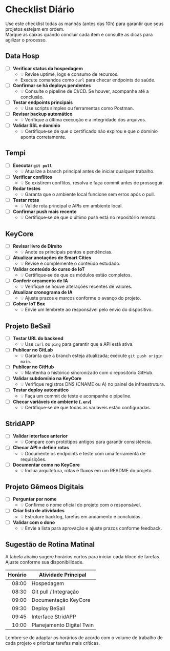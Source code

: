# Checklist Diário

Use este checklist todas as manhãs (antes das 10h) para garantir que seus projetos estejam em ordem.  
Marque as caixas quando concluir cada item e consulte as dicas para agilizar o processo.

## Data Hosp

- [ ] **Verificar status da hospedagem**  
  - 💡 Revise uptime, logs e consumo de recursos.  
  - Execute comandos como `curl` para checar endpoints de saúde.  
- [ ] **Confirmar se há deploys pendentes**  
  - 💡 Consulte o pipeline de CI/CD. Se houver, acompanhe até a conclusão.  
- [ ] **Testar endpoints principais**  
  - 💡 Use scripts simples ou ferramentas como Postman.  
- [ ] **Revisar backup automático**  
  - 💡 Verifique a última execução e a integridade dos arquivos.  
- [ ] **Validar SSL e domínio**  
  - 💡 Certifique‑se de que o certificado não expirou e que o domínio aponta corretamente.

## Tempi

- [ ] **Executar `git pull`**  
  - 💡 Atualize a branch principal antes de iniciar qualquer trabalho.  
- [ ] **Verificar conflitos**  
  - 💡 Se existirem conflitos, resolva e faça commit antes de prosseguir.  
- [ ] **Rodar testes**  
  - 💡 Garanta que o ambiente local funcione sem erros após o pull.  
- [ ] **Testar rotas**  
  - 💡 Valide rota principal e APIs em ambiente local.  
- [ ] **Confirmar push mais recente**  
  - 💡 Certifique‑se de que o último push está no repositório remoto.

## KeyCore

- [ ] **Revisar livro de Direito**  
  - 💡 Anote os principais pontos e pendências.  
- [ ] **Atualizar anotações de Smart Cities**  
  - 💡 Revise e complemente o conteúdo estudado.  
- [ ] **Validar conteúdo do curso de IoT**  
  - 💡 Certifique‑se de que os módulos estão completos.  
- [ ] **Conferir orçamento de IA**  
  - 💡 Verifique se houve alterações recentes de valores.  
- [ ] **Atualizar cronograma de IA**  
  - 💡 Ajuste prazos e marcos conforme o avanço do projeto.  
- [ ] **Cobrar IoT Box**  
  - 💡 Envie um lembrete ao responsável pelo envio do dispositivo.

## Projeto BeSail

- [ ] **Testar URL do backend**  
  - 💡 Use `curl` ou `ping` para garantir que a API está ativa.  
- [ ] **Publicar no GitLab**  
  - 💡 Garanta que a branch esteja atualizada; execute `git push origin main`.  
- [ ] **Publicar no GitHub**  
  - 💡 Mantenha o histórico sincronizado com o repositório GitHub.  
- [ ] **Validar subdomínio na KeyCore**  
  - 💡 Verifique registros DNS (CNAME ou A) no painel de infraestrutura.  
- [ ] **Testar deploy automático**  
  - 💡 Faça um commit de teste e acompanhe o pipeline.  
- [ ] **Checar variáveis de ambiente (`.env`)**  
  - 💡 Certifique‑se de que todas as variáveis estão configuradas.

## StridAPP

- [ ] **Validar interface anterior**  
  - 💡 Compare com protótipos antigos para garantir consistência.  
- [ ] **Checar API e definir rotas**  
  - 💡 Documente os endpoints e teste com uma ferramenta de requisições.  
- [ ] **Documentar como no KeyCore**  
  - 💡 Inclua arquitetura, rotas e fluxos em um README do projeto.

## Projeto Gêmeos Digitais

- [ ] **Perguntar por nome**  
  - 💡 Confirme o nome oficial do projeto com o responsável.  
- [ ] **Criar lista de atividades**  
  - 💡 Estruture backlog, tarefas em andamento e concluídas.  
- [ ] **Validar com o dono**  
  - 💡 Envie a lista para aprovação e ajuste prazos conforme feedback.

## Sugestão de Rotina Matinal

A tabela abaixo sugere horários curtos para iniciar cada bloco de tarefas. Ajuste conforme sua disponibilidade.

| Horário | Atividade Principal       |
|--------:|---------------------------|
| 08:00   | Hospedagem                |
| 08:30   | Git pull / Integração    |
| 09:00   | Documentação KeyCore      |
| 09:30   | Deploy BeSail             |
| 09:45   | Interface StridAPP        |
| 10:00   | Planejamento Digital Twin |

Lembre‑se de adaptar os horários de acordo com o volume de trabalho de cada projeto e priorizar tarefas mais críticas.
